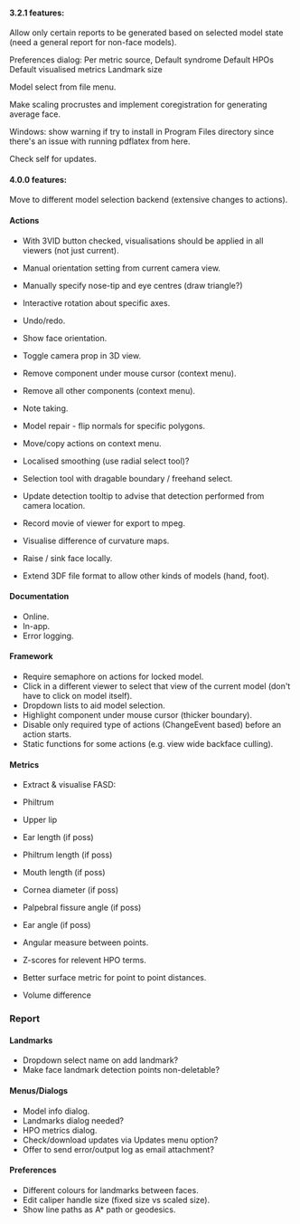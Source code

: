 #### 3.2.1 features:

Allow only certain reports to be generated based on selected model state
    (need a general report for non-face models).

Preferences dialog:
    Per metric source,
    Default syndrome
    Default HPOs
    Default visualised metrics
    Landmark size

Model select from file menu.

Make scaling procrustes and implement coregistration for generating average face.

Windows: show warning if try to install in Program Files directory since
there's an issue with running pdflatex from here.

Check self for updates.

#### 4.0.0 features:
Move to different model selection backend (extensive changes to actions).





#### Actions
- With 3VID button checked, visualisations should be applied in all viewers (not just current).
- Manual orientation setting from current camera view.
- Manually specify nose-tip and eye centres (draw triangle?)
- Interactive rotation about specific axes.
- Undo/redo.
- Show face orientation.
- Toggle camera prop in 3D view.
- Remove component under mouse cursor (context menu).
- Remove all other components (context menu).
- Note taking.
- Model repair - flip normals for specific polygons.
- Move/copy actions on context menu.
- Localised smoothing (use radial select tool)?
- Selection tool with dragable boundary / freehand select.
- Update detection tooltip to advise that detection performed from camera location.
- Record movie of viewer for export to mpeg.
- Visualise difference of curvature maps.

- Raise / sink face locally.

- Extend 3DF file format to allow other kinds of models (hand, foot).


#### Documentation
- Online.
- In-app.
- Error logging.


#### Framework
- Require semaphore on actions for locked model.
- Click in a different viewer to select that view of the current model (don't have to click on model itself).
- Dropdown lists to aid model selection.
- Highlight component under mouse cursor (thicker boundary).
- Disable only required type of actions (ChangeEvent based) before an action starts.
- Static functions for some actions (e.g. view wide backface culling).


#### Metrics
- Extract & visualise FASD:
 - Philtrum
 - Upper lip

- Ear length (if poss)
- Philtrum length (if poss)
- Mouth length (if poss)
- Cornea diameter (if poss)
- Palpebral fissure angle (if poss)
- Ear angle  (if poss)

- Angular measure between points.
- Z-scores for relevent HPO terms.
- Better surface metric for point to point distances.

- Volume difference


### Report


#### Landmarks
- Dropdown select name on add landmark?
- Make face landmark detection points non-deletable?


#### Menus/Dialogs
- Model info dialog.
- Landmarks dialog needed?
- HPO metrics dialog.
- Check/download updates via Updates menu option?
- Offer to send error/output log as email attachment?


#### Preferences
- Different colours for landmarks between faces.
- Edit caliper handle size (fixed size vs scaled size).
- Show line paths as A\* path or geodesics.

